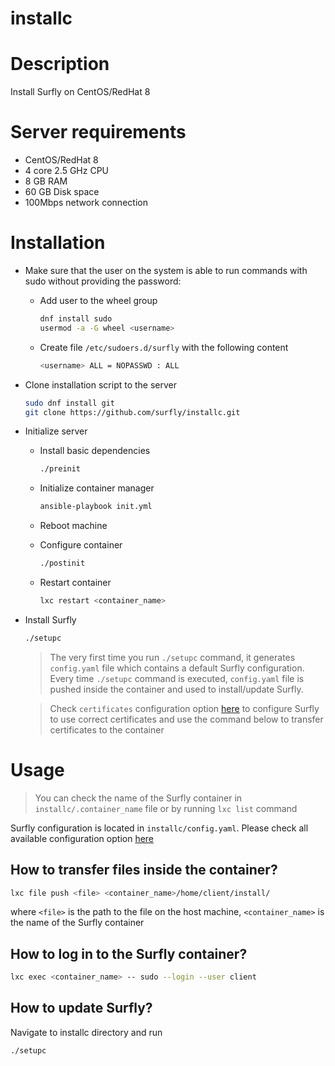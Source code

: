 installc
===========

# Description
Install Surfly on CentOS/RedHat 8

# Server requirements
 - CentOS/RedHat 8
 - 4 core 2.5 GHz CPU
 - 8 GB RAM
 - 60 GB Disk space
 - 100Mbps network connection

# Installation
- Make sure that the user on the system is able to run commands with sudo without providing the password:
  - Add user to the wheel group
    ```bash
    dnf install sudo
    usermod -a -G wheel <username>
    ```
  - Create file `/etc/sudoers.d/surfly` with the following content
    ```bash
    <username> ALL = NOPASSWD : ALL
    ```

- Clone installation script to the server
  ```bash
  sudo dnf install git
  git clone https://github.com/surfly/installc.git
  ```

- Initialize server
  - Install basic dependencies
    ```bash
    ./preinit
    ```

  - Initialize container manager
    ```bash
    ansible-playbook init.yml
    ```

  - Reboot machine

  - Configure container
    ```bash
    ./postinit
    ```

  - Restart container
    ```bash
    lxc restart <container_name>
    ```

- Install Surfly
  ```bash
  ./setupc
  ```
  > The very first time you run `./setupc` command, it generates `config.yaml` file which contains a default Surfly configuration.
  Every time `./setupc` command is executed, `config.yaml` file is pushed inside the container and used to install/update
  Surfly.

  > Check `certificates` configuration option [here](https://docs.surfly.com/installation/#configuration) to configure Surfly to use correct certificates and use the command below to transfer certificates to the container

# Usage
> You can check the name of the Surfly container in `installc/.container_name` file or by running `lxc list` command

Surfly configuration is located in `installc/config.yaml`. Please check all available configuration option [here](https://docs.surfly.com/installation/#configuration)

## How to transfer files inside the container?
```bash
lxc file push <file> <container_name>/home/client/install/
```
where `<file>` is the path to the file on the host machine, `<container_name>` is the name of the Surfly container

## How to log in to the Surfly container?
```bash
lxc exec <container_name> -- sudo --login --user client
```

## How to update Surfly?
Navigate to installc directory and run
```bash
./setupc
```
